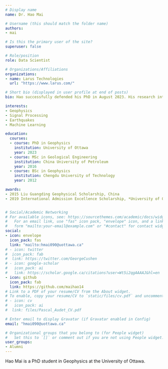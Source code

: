 ```yaml
---
# Display name
name: Dr. Hao Mai

# Username (this should match the folder name)
authors:
- mai

# Is this the primary user of the site?
superuser: false

# Role/position
role: Data Scientist

# Organizations/Affiliations
organizations:
- name: Larus Technologies
  url: "https://www.larus.com/"

# Short bio (displayed in user profile at end of posts)
bio: Hao successfully defended his PhD in August 2023. His research interests include Machine learning, Software development, Earthquake detection.

interests:
- Geophysics
- Signal Processing
- Earthquakes
- Machine Learning

education:
  courses:
  - course: PhD in Geophysics
    institution: University of Ottawa
    year: 2023
  - course: MSc in Geological Engineering
    institution: China University of Petroleum
    year: 2016
  - course: BSc in Geophysics
    institution: Chengdu University of Technology
    year: 2012

awards:
- 2015 Liu Guangding Geophysical Scholarship, China
- 2019 International Admission Excellence Scholarship, *University of Ottawa*


# Social/Academic Networking
# For available icons, see: https://sourcethemes.com/academic/docs/widgets/#icons
#   For an email link, use "fas" icon pack, "envelope" icon, and a link in the
#   form "mailto:your-email@example.com" or "#contact" for contact widget.
social:
- icon: envelope
  icon_pack: fas
  link: "mailto:hmai090@uottawa.ca"
# - icon: twitter
#  icon_pack: fab
#  link: https://twitter.com/GeorgeCushen
# - icon: google-scholar
#   icon_pack: ai
#   link: https://scholar.google.ca/citations?user=Wt5i2qgAAAAJ&hl=en
- icon: github
  icon_pack: fab
  link: https://github.com/maihao14
# Link to a PDF of your resume/CV from the About widget.
# To enable, copy your resume/CV to `static/files/cv.pdf` and uncomment the lines below.  
# - icon: cv
#   icon_pack: ai
#  link: files/Pascal_Audet_CV.pdf

# Enter email to display Gravatar (if Gravatar enabled in Config)
email: "hmai090@uottawa.ca"

# Organizational groups that you belong to (for People widget)
#   Set this to `[]` or comment out if you are not using People widget.  
user_groups:
- Alumni
---
```


Hao Mai is a PhD student in Geophysics at the University of Ottawa.
